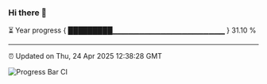 ### Hi there 👋

⏳ Year progress { █████████▁▁▁▁▁▁▁▁▁▁▁▁▁▁▁▁▁▁▁▁▁ } 31.10 %

---

⏰ Updated on Thu, 24 Apr 2025 12:38:28 GMT

![Progress Bar CI](https://github.com/liununu/liununu/workflows/Progress%20Bar%20CI/badge.svg)
